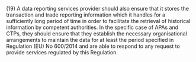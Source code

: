 (19) A data reporting services provider should also ensure that it stores the transaction and trade reporting information which it handles for a sufficiently long period of time in order to facilitate the retrieval of historical information by competent authorities. In the specific case of APAs and CTPs, they should ensure that they establish the necessary organisational arrangements to maintain the data for at least the period specified in Regulation (EU) No 600/2014 and are able to respond to any request to provide services regulated by this Regulation.